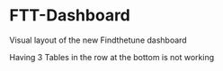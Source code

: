 # FTT-Dashboard
Visual layout of the new Findthetune dashboard

Having 3 Tables in the row at the bottom is not working
